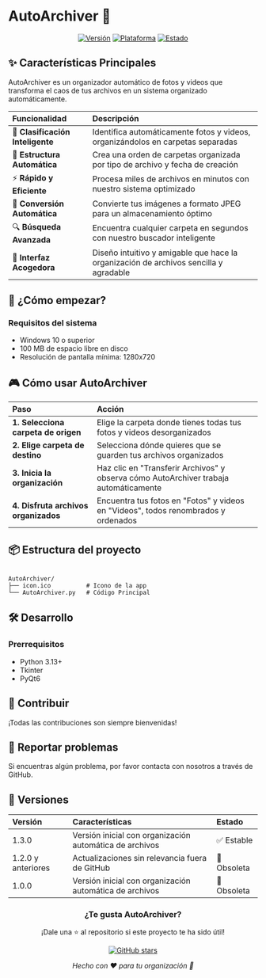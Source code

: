 # AutoArchiver 📁

<div align="center">

[![Versión](https://img.shields.io/badge/Versión-1.3.0-success)](https://www.dropbox.com/scl/fi/3apb80dimnxq62r8ecg86/AutoArchiver-Setup.exe?rlkey=ogclguq90xenlsgylcbh6m7h5&st=h0ze9vf7&dl=1)
[![Plataforma](https://img.shields.io/badge/Plataforma-Windows-informational)](https://www.microsoft.com/windows)
[![Estado](https://img.shields.io/badge/Estado-Activo-brightgreen)](https://github.com/TheKeProjects)

</div>

## ✨ Características Principales

AutoArchiver es un organizador automático de fotos y videos que transforma el caos de tus archivos en un sistema organizado automáticamente.

| Funcionalidad | Descripción |
| :--- | :--- |
| 🤖 **Clasificación Inteligente** | Identifica automáticamente fotos y videos, organizándolos en carpetas separadas |
| 📂 **Estructura Automática** | Crea una orden de carpetas organizada por tipo de archivo y fecha de creación |
| ⚡ **Rápido y Eficiente** | Procesa miles de archivos en minutos con nuestro sistema optimizado |
| 🔄 **Conversión Automática** | Convierte tus imágenes a formato JPEG para un almacenamiento óptimo |
| 🔍 **Búsqueda Avanzada** | Encuentra cualquier carpeta en segundos con nuestro buscador inteligente |
| 🎨 **Interfaz Acogedora** | Diseño intuitivo y amigable que hace la organización de archivos sencilla y agradable |

## 🚀 ¿Cómo empezar?

### Requisitos del sistema
- Windows 10 o superior
- 100 MB de espacio libre en disco
- Resolución de pantalla mínima: 1280x720

## 🎮 Cómo usar AutoArchiver

| Paso | Acción |
| :--- | :--- |
| **1. Selecciona carpeta de origen** | Elige la carpeta donde tienes todas tus fotos y videos desorganizados |
| **2. Elige carpeta de destino** | Selecciona dónde quieres que se guarden tus archivos organizados |
| **3. Inicia la organización** | Haz clic en "Transferir Archivos" y observa cómo AutoArchiver trabaja automáticamente |
| **4. Disfruta archivos organizados** | Encuentra tus fotos en "Fotos" y videos en "Videos", todos renombrados y ordenados |

## 📦 Estructura del proyecto

```

AutoArchiver/
├── icon.ico          # Icono de la app
└── AutoArchiver.py   # Código Principal

```

## 🛠️ Desarrollo

### Prerrequisitos
- Python 3.13+
- Tkinter
- PyQt6

## 🤝 Contribuir

¡Todas las contribuciones son siempre bienvenidas!  

## 🐛 Reportar problemas

Si encuentras algún problema, por favor contacta con nosotros a través de GitHub.

## 🌟 Versiones

| Versión | Características | Estado |
| :--- | :--- | :--- |
| 1.3.0 | Versión inicial con organización automática de archivos | ✅ Estable |
| 1.2.0 y anteriores | Actualizaciones sin relevancia fuera de GitHub | 🚫 Obsoleta |
| 1.0.0 | Versión inicial con organización automática de archivos | 🚫 Obsoleta |

<div align="center">

### ¿Te gusta AutoArchiver?

¡Dale una ⭐ al repositorio si este proyecto te ha sido útil!

[![GitHub stars](https://img.shields.io/github/stars/TheKeProjects?style=social)](https://github.com/TheKeProjects)

*Hecho con ❤️ para tu organización 📁*

</div>
